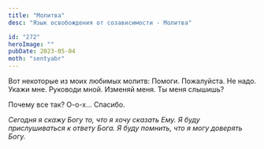 ```yaml
---
title: "Молитва"
desc: "Язык освобождения от созависимости - Молитва"

id: "272"
heroImage: ""
pubDate: 2023-05-04
moth: "sentyabr"
---
```


Вот некоторые из моих любимых молитв: Помоги. Пожалуйста. Не надо. Укажи мне.
Руководи мной. Изменяй меня. Ты меня слышишь?

Почему все так? О-о-х… Спасибо.

_Сегодня_ _я_ _скажу_ _Богу_ _то,_ _что_ _я_ _хочу_ _сказать_ _Ему._ _Я_
_буду_ _прислушиваться_ _к_ _ответу_ _Бога._ _Я_ _буду_ _помнить,_ _что_ _я_
_могу_ _доверять_ _Богу._
